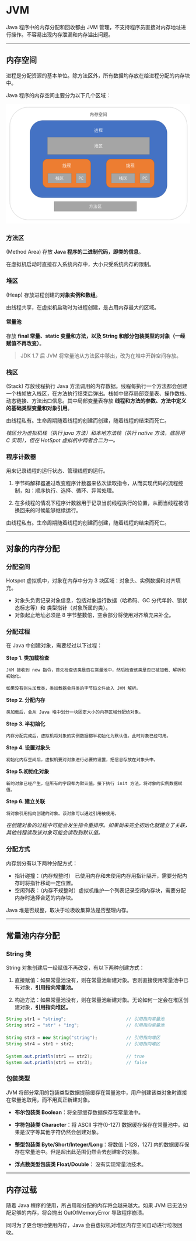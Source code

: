 # JVM

Java 程序中的内存分配和回收都由 JVM 管理，不支持程序员直接对内存地址进行操作。不容易出现内存泄漏和内存溢出问题。

---

## 内存空间

进程是分配资源的基本单位。除方法区外，所有数据均存放在给进程分配的内存块中。

Java 程序的内存空间主要分为以下几个区域：

![](内存.png)

### 方法区

(Method Area) 存放 **Java 程序的二进制代码，即类的信息**。

在虚拟机启动时直接存入系统内存中，大小只受系统内存的限制。

### 堆区

(Heap) 存放进程创建的**对象实例和数组**。

由线程共享，在虚拟机启动时为进程创建，是占用内存最大的区域。

#### 常量池

存放 **final 常量、static 变量和方法，以及 String 和部分包装类型的对象（一经赋值不再改变）**。

> JDK 1.7 后 JVM 将常量池从方法区中移出，改为在堆中开辟空间存放。

### 栈区

(Stack) 存放线程执行 Java 方法调用的内存数据。线程每执行一个方法都会创建一个栈帧放入栈区，在方法执行结束后弹出。栈帧中储存局部变量表、操作数栈、动态链接、方法出口信息。其中局部变量表存放
**线程和方法的参数、方法中定义的基础类型变量和对象引用**。

由线程私有。生命周期随着线程的创建而创建，随着线程的结束而死亡。

*栈区分为虚拟机栈（执行 java 方法）和本地方法栈（执行 native 方法，底层用 C 实现），但在 HotSpot 虚拟机中两者合二为一。*

### 程序计数器

用来记录线程的运行状态、管理线程的运行。

1. 字节码解释器通过改变程序计数器来依次读取指令，从而实现代码的流程控制，如：顺序执行、选择、循环、异常处理。

2. 在多线程的情况下程序计数器用于记录当前线程执行的位置，从而当线程被切换回来的时候能够继续运行。

由线程私有。生命周期随着线程的创建而创建，随着线程的结束而死亡。

---

## 对象的内存分配

### 分配空间

Hotspot 虚拟机中，对象在内存中分为 3 块区域：对象头、实例数据和对齐填充。

- 对象头负责记录对象信息，包括对象运行数据（哈希码、GC 分代年龄、锁状态标志等）和 类型指针（对象所属的类）。
- 对象起止地址必须是 8 字节整数倍，空余部分将使用对齐填充来补全。

### 分配过程

在 Java 中创建对象，需要经过以下过程：

**Step 1. 类加载检查**

    JVM 接收到 new 指令，首先检查该类是否在常量池中，然后检查该类是否已被加载、解析和初始化。

    如果没有则先加载类，类加载器会将类的字节码文件放入 JVM 解析。

**Step 2. 分配内存**

    类加载后，会从 Java 堆中划分一块固定大小的内存区域分配给对象。

**Step 3. 半初始化**

    内存分配完成后，虚拟机将对象的实例数据都半初始化为默认值。此时对象已经可用。

**Step 4. 设置对象头**

    初始化内存空间后，虚拟机要对对象进行必要的设置，把信息存放在对象头中。

**Step 5.初始化对象**

    新的对象已经产生，但所有的字段都为默认值。接下执行 init 方法，将对象的实例数据赋值。

**Step 6. 建立关联**

    将对象引用指向创建的对象。该对象可以通过引用被使用。

*在创建对象的过程中可能会发生指令重排序。如果尚未完全初始化就建立了关联，其他线程读取该对象可能会读取到默认值。*

### 分配方式

内存划分有以下两种分配方式：

- 指针碰撞：（内存规整时） 已使用内存和未使用内存用指针隔开，需要分配内存时将指针移动一定位置。
- 空闲列表：（内存不规整时）虚拟机维护一个列表记录空闲内存块，需要分配内存时选择合适的内存块。

Java 堆是否规整，取决于垃圾收集算法是否整理内存。

---

## 常量池内存分配

### String 类

String 对象创建后一经赋值不再改变，有以下两种创建方式：

1. 直接赋值：如果常量池没有，则在常量池新建对象。否则直接使用常量池中已有对象，**引用指向常量池。**

2. 构造方法：如果常量池没有，则在常量池新建对象。无论如何一定会在堆区创建对象，**引用指向堆区。**

```java
String str1 = "string";                       // 引用指向常量池
String str2 = "str" + "ing";                  // 引用指向常量池

String str3 = new String("string");           // 引用指向堆区
String str4 = str1 + str2;                    // 引用指向堆区

System.out.println(str1 == str2);             // true
System.out.println(str1 == str3);             // false
```

### 包装类型

JVM 将部分常用的包装类型数据提前缓存在常量池中，用户创建该类对象时直接在常量池取用，而不用真正新建对象。

- **布尔包装类 Boolean**：将全部缓存数据保存在常量池中。

- **字符包装类 Character**：将 ASCII 字符(0-127) 数据缓存保存在常量池中。如果是汉字等其他字符仍然会创建对象。

- **整型包装类 Byte/Short/Integer/Long**：将数值 [-128，127] 内的数据缓存保存在常量池中。但是超出此范围仍然会去创建新的对象。

- **浮点数类型包装类 Float/Double**： 没有实现常量池技术。

---

## 内存过载

随着 Java 程序的使用，所占用和分配的内存将会越来越大。如果 JVM 已无法分配足够的内存，将会抛出 OutOfMemoryError 导致程序崩溃。

同时为了更合理地使用内存，Java 会由虚拟机对堆区内存空间自动进行垃圾回收。